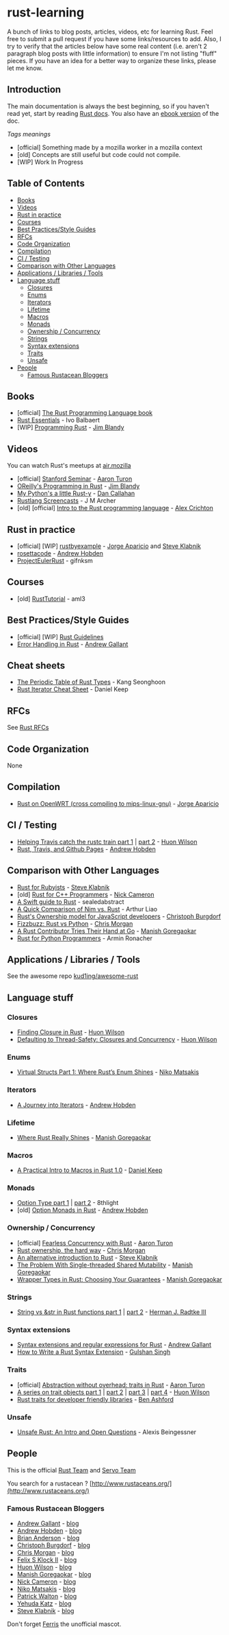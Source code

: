 # rust-learning

A bunch of links to blog posts, articles, videos, etc for learning Rust. Feel free to submit a pull request if you have some links/resources to add. Also, I try to verify that the articles below have some real content (i.e. aren't 2 paragraph blog posts with little information) to ensure I'm not listing "fluff" pieces. If you have an idea for a better way to organize these links, please let me know.

## Introduction
The main documentation is always the best beginning, so if you haven't read yet, start by reading [Rust docs](http://www.rust-lang.org/). You also have an [ebook version](https://github.com/mkaito/rustdocs_ebook) of the doc.

*Tags meanings*
* [official] Something made by a mozilla worker in a mozilla context
* [old] Concepts are still useful but code could not compile.
* [WIP] Work In Progress

## Table of Contents
- [Books](#books)
- [Videos](#videos)
- [Rust in practice](#rust-in-practice)
- [Courses](#courses)
- [Best Practices/Style Guides](#best-practicesstyle-guides)
- [RFCs](#rfcs)
- [Code Organization](#code-organization)
- [Compilation](#compilation)
- [CI / Testing](#ci--testing)
- [Comparison with Other Languages](#comparison-with-other-languages)
- [Applications / Libraries / Tools](#applications--libraries--tools)
- [Language stuff](#language-stuff)
  - [Closures](#closures)
  - [Enums](#enums)
  - [Iterators](#iterators)
  - [Lifetime](#lifetime)
  - [Macros](#macros)
  - [Monads](#monads)
  - [Ownership / Concurrency](#ownership--concurrency)
  - [Strings](#strings)
  - [Syntax extensions](#syntax-extensions)
  - [Traits](#traits)
  - [Unsafe](#unsafe)
- [People](#people)
  - [Famous Rustacean Bloggers](#famous-rustacean-bloggers)

## Books
* [official] [The Rust Programming Language book](http://doc.rust-lang.org/nightly/book/)
* [Rust Essentials](https://www.packtpub.com/application-development/rust-essentials) - Ivo Balbaert
* [WIP] [Programming Rust](http://www.amazon.com/Programming-Rust-Jim-Blandy/dp/1491927283/) - [Jim Blandy][]

## Videos
You can watch Rust's meetups at [air.mozilla](https://air.mozilla.org/channels/rust/)
* [official] [Stanford Seminar](https://www.youtube.com/watch?v=O5vzLKg7y-k) - [Aaron Turon][]
* [OReilly's Programming in Rust](https://www.reddit.com/r/rust/comments/2trruh/recording_of_jim_blandys_programming_in_rust/) - [Jim Blandy][]
* [My Python's a little Rust-y](https://www.youtube.com/watch?v=3CwJ0MH-4MA) - [Dan Callahan][]
* [Rustlang Screencasts](https://www.youtube.com/playlist?list=PLTOeCUgrkpMNEHx6j0vCH0cuyAIVZadnc) - J M Archer
* [old] [official] [Intro to the Rust programming language](https://www.youtube.com/watch?v=agzf6ftEsLU) - [Alex Crichton][]

## Rust in practice
* [official] [WIP] [rustbyexample](http://rustbyexample.com/) - [Jorge Aparicio][] and [Steve Klabnik][]
* [rosettacode](https://github.com/Hoverbear/rust-rosetta) - [Andrew Hobden][]
* [ProjectEulerRust](https://github.com/gifnksm/ProjectEulerRust) - gifnksm

## Courses
* [old] [RustTutorial](https://aml3.github.io/RustTutorial/) - aml3

## Best Practices/Style Guides
* [official] [WIP] [Rust Guidelines](https://github.com/rust-lang/rust-guidelines)
* [Error Handling in Rust](http://blog.burntsushi.net/rust-error-handling/) - [Andrew Gallant][]

## Cheat sheets

* [The Periodic Table of Rust Types](http://cosmic.mearie.org/2014/01/periodic-table-of-rust-types/) - Kang Seonghoon
* [Rust Iterator Cheat Sheet](https://danielkeep.github.io/itercheat_baked.html) - Daniel Keep

## RFCs
See [Rust RFCs](https://github.com/rust-lang/rfcs)

## Code Organization
None

## Compilation
* [Rust on OpenWRT (cross compiling to mips-linux-gnu)](https://github.com/japaric/rust-on-openwrt) - [Jorge Aparicio][]

## CI / Testing
* [Helping Travis catch the rustc train part 1](https://huonw.github.io/blog/2015/04/helping-travis-catch-the-rustc-train/) | [part 2](https://huonw.github.io/blog/2015/05/travis-on-the-train-part-2/) - [Huon Wilson][]
* [Rust, Travis, and Github Pages](http://hoverbear.org/2015/03/07/rust-travis-github-pages/) - [Andrew Hobden][]

## Comparison with Other Languages
* [Rust for Rubyists](http://www.rustforrubyists.com/) - [Steve Klabnik][]
* [old] [Rust for C++ Programmers](http://aminb.gitbooks.io/rust-for-c/content/) - [Nick Cameron][]
* [A Swift guide to Rust](http://faq.sealedabstract.com/rust/) - sealedabstract
* [A Quick Comparison of Nim vs. Rust](https://arthurtw.github.io/2015/01/12/quick-comparison-nim-vs-rust.html) - Arthur Liao
* [Rust's Ownership model for JavaScript developers](http://blog.thoughtram.io/rust/2015/05/11/rusts-ownership-model-for-javascript-developers.html) - [Christoph Burgdorf][]
* [Fizzbuzz: Rust vs Python](http://chrismorgan.info/blog/rust-fizzbuzz.html) - [Chris Morgan][]
* [A Rust Contributor Tries Their Hand at Go](http://www.polyglotweekly.com/2015/04/24/thoughts-of-a-rustacean-learning-go.html) - [Manish Goregaokar][]
* [Rust for Python Programmers](http://lucumr.pocoo.org/2015/5/27/rust-for-pythonistas/) - Armin Ronacher

## Applications / Libraries / Tools
See the awesome repo [kud1ing/awesome-rust](https://github.com/kud1ing/awesome-rust)

## Language stuff

### Closures
* [Finding Closure in Rust](https://huonw.github.io/blog/2015/05/finding-closure-in-rust/) - [Huon Wilson][]
* [Defaulting to Thread-Safety: Closures and Concurrency](https://huonw.github.io/blog/2015/05/defaulting-to-thread-safety/) - [Huon Wilson][]

### Enums
* [Virtual Structs Part 1: Where Rust’s Enum Shines](http://smallcultfollowing.com/babysteps/blog/2015/05/05/where-rusts-enum-shines/) - [Niko Matsakis][]

### Iterators
* [A Journey into Iterators](http://hoverbear.org/2015/05/02/a-journey-into-iterators/) - [Andrew Hobden][]

### Lifetime
* [Where Rust Really Shines](https://manishearth.github.io/blog/2015/05/03/where-rust-really-shines/) - [Manish Goregaokar][]

### Macros
* [A Practical Intro to Macros in Rust 1.0](https://danielkeep.github.io/practical-intro-to-macros.html) - [Daniel Keep][]

### Monads
* [Option Type part 1](http://blog.8thlight.com/dave-torre/2015/03/11/the-option-type.html) | [part 2](http://blog.8thlight.com/uku-taht/2015/04/29/using-the-option-type-effectively.html) - 8thlight
* [old] [Option Monads in Rust](http://hoverbear.org/2014/08/12/option-monads-in-rust/) - [Andrew Hobden][]

### Ownership / Concurrency
* [official] [Fearless Concurrency with Rust](http://blog.rust-lang.org/2015/04/10/Fearless-Concurrency.html) - [Aaron Turon][]
* [Rust ownership, the hard way](http://chrismorgan.info/blog/rust-ownership-the-hard-way.html) - [Chris Morgan][]
* [An alternative introduction to Rust](http://words.steveklabnik.com/a-new-introduction-to-rust) - [Steve Klabnik][]
* [The Problem With Single-threaded Shared Mutability](https://manishearth.github.io/blog/2015/05/17/the-problem-with-shared-mutability/) - [Manish Goregaokar][]
* [Wrapper Types in Rust: Choosing Your Guarantees](https://manishearth.github.io/blog/2015/05/27/wrapper-types-in-rust-choosing-your-guarantees/) - [Manish Goregaokar][]

### Strings
* [String vs &str in Rust functions part 1](http://hermanradtke.com/2015/05/03/string-vs-str-in-rust-functions.html) | [part 2](http://hermanradtke.com/2015/05/06/creating-a-rust-function-that-accepts-string-or-str.html) - [Herman J. Radtke III][]

### Syntax extensions
* [Syntax extensions and regular expressions for Rust](http://blog.burntsushi.net/rust-regex-syntax-extensions/) - [Andrew Gallant][]
* [How to Write a Rust Syntax Extension](http://brodoyouevencode.com/posts/how-to-write-a-rust-syntax-extension/) - [Gulshan Singh][]

### Traits
* [official] [Abstraction without overhead: traits in Rust](http://blog.rust-lang.org/2015/05/11/traits.html) - [Aaron Turon][]
* [A series on trait objects part 1](https://huonw.github.io/blog/2015/01/peeking-inside-trait-objects) | [part 2](https://huonw.github.io/blog/2015/01/the-sized-trait) | [part 3](https://huonw.github.io/blog/2015/01/object-safety) | [part 4](https://huonw.github.io/blog/2015/05/where-self-meets-sized-revisiting-object-safety/) - [Huon Wilson][]
* [Rust traits for developer friendly libraries](https://benashford.github.io/blog/2015/05/24/rust-traits-for-developer-friendly-libraries/) - [Ben Ashford][]

### Unsafe
* [Unsafe Rust: An Intro and Open Questions](http://cglab.ca/~abeinges/blah/rust-unsafe-intro/) - Alexis Beingessner


## People
This is the official [Rust Team](http://www.rust-lang.org/team.html) and [Servo Team](https://github.com/orgs/servo/people)

You search for a rustacean ? [http://www.rustaceans.org/](http://www.rustaceans.org/)

### Famous Rustacean Bloggers
* [Andrew Gallant][] - [blog](http://blog.burntsushi.net/)
* [Andrew Hobden][] - [blog](http://hoverbear.org/tag/rust/)
* [Brian Anderson][] - [blog](https://brson.github.io/blog/index.html)
* [Christoph Burgdorf][] - [blog](https://cburgdorf.wordpress.com/)
* [Chris Morgan][] - [blog](http://chrismorgan.info/blog/tags/rust.html)
* [Felix S Klock II][] - [blog](http://blog.pnkfx.org/)
* [Huon Wilson][] - [blog](https://huonw.github.io/blog/)
* [Manish Goregaokar][] - [blog](https://manishearth.github.io/)
* [Nick Cameron][] - [blog](http://featherweightmusings.blogspot.fr/)
* [Niko Matsakis][] - [blog](http://smallcultfollowing.com/babysteps/)
* [Patrick Walton][] - [blog](https://pcwalton.github.io/)
* [Yehuda Katz][] - [blog](http://yehudakatz.com/)
* [Steve Klabnik][] - [blog](http://words.steveklabnik.com/)

Don't forget [Ferris](http://www.rustacean.net/) the unofficial mascot.

<!-- Rustaceans -->
[Aaron Turon]: https://github.com/aturon
[Alex Crichton]: https://github.com/alexcrichton
[Andrew Gallant]: https://github.com/BurntSushi
[Andrew Hobden]: https://github.com/Hoverbear
[Ben Ashford]: https://github.com/benashford
[Brian Anderson]: https://github.com/brson
[Carl Lerche]: https://github.com/carllerche
[Chris Morgan]: https://github.com/chris-morgan
[Christoph Burgdorf]: https://github.com/cburgdorf
[Daniel Keep]: https://github.com/DanielKeep
[Dan Callahan]: https://github.com/callahad
[Eduard Burtescu]: https://github.com/eddyb
[Felix S Klock II]: https://github.com/pnkfelix
[Gulshan Singh]: https://github.com/gsingh93
[Herman J. Radtke III]: https://github.com/hjr3
[Jakub Bukaj]: https://github.com/jakub-
[Jim Blandy]: https://github.com/jimblandy
[Jorge Aparicio]: https://github.com/japaric
[Josh Matthews]: https://github.com/jdm
[Luqman Aden]: https://github.com/luqmana
[Huon Wilson]: https://github.com/huonw
[Manish Goregaokar]: https://github.com/Manishearth
[Nick Cameron]: https://github.com/nrc
[Niko Matsakis]: https://github.com/nikomatsakis
[Patrick Walton]: https://github.com/pcwalton
[Seo Sanghyeon]: https://github.com/sanxiyn
[Simon Sapin]: https://github.com/SimonSapin
[Steve Klabnik]: https://github.com/steveklabnik
[Steven Fackler]: https://github.com/sfackler
[Tetsuharu OHZEKI]: https://github.com/saneyuki
[Yehuda Katz]: https://github.com/wycats
